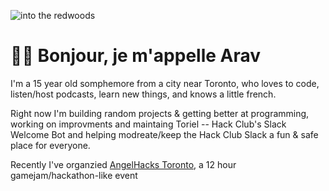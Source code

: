 ![into the redwoods](https://cloud-252jvz0gp-hack-club-bot.vercel.app/0download__7_.png)

# 🌈🦖 Bonjour, je m'appelle Arav
I'm a 15 year old somphemore from a city near Toronto, who loves to code, listen/host podcasts, learn new things, and knows a little french.

Right now I'm building random projects & getting better at programming, working on improvments and maintaing Toriel -- Hack Club's Slack Welcome Bot and helping modreate/keep the  Hack Club Slack a fun & safe place for everyone.

Recently I've organzied [AngelHacks Toronto](https://toronto.angelhacks.org), a 12 hour gamejam/hackathon-like event

